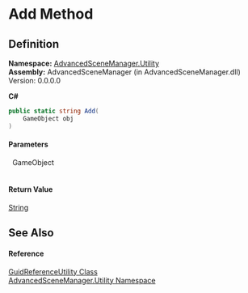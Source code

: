 # Add Method




## Definition
**Namespace:** <a href="N_AdvancedSceneManager_Utility.md">AdvancedSceneManager.Utility</a>  
**Assembly:** AdvancedSceneManager (in AdvancedSceneManager.dll) Version: 0.0.0.0

**C#**
``` C#
public static string Add(
	GameObject obj
)
```



#### Parameters
<dl><dt>  GameObject</dt><dd> </dd></dl>

#### Return Value
<a href="https://learn.microsoft.com/dotnet/api/system.string" target="_blank" rel="noopener noreferrer">String</a>

## See Also


#### Reference
<a href="T_AdvancedSceneManager_Utility_GuidReferenceUtility.md">GuidReferenceUtility Class</a>  
<a href="N_AdvancedSceneManager_Utility.md">AdvancedSceneManager.Utility Namespace</a>  

